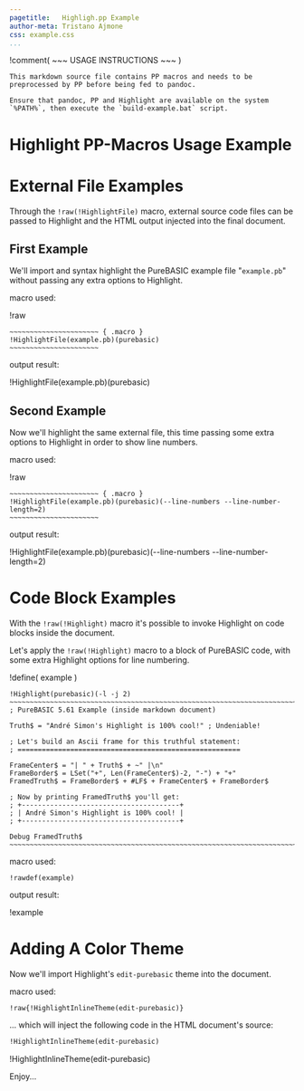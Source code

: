 ```yaml
---
pagetitle:   Highligh.pp Example
author-meta: Tristano Ajmone
css: example.css
...
```


!comment( ~~~ USAGE INSTRUCTIONS ~~~ )
~~~~~~~~~~~~~~~~~~~~~~~~~~~~~~~~~~~~~~~~~~~~~~~~~~~~~~~~~~~~~~~~~~~~~~~~~~~~~~~
This markdown source file contains PP macros and needs to be preprocessed by PP before being fed to pandoc.

Ensure that pandoc, PP and Highlight are available on the system `%PATH%`, then execute the `build-example.bat` script.
~~~~~~~~~~~~~~~~~~~~~~~~~~~~~~~~~~~~~~~~~~~~~~~~~~~~~~~~~~~~~~~~~~~~~~~~~~~~~~~

# Highlight PP-Macros Usage Example

# External File Examples

Through the `!raw(!HighlightFile)` macro, external source code files can be passed to Highlight and the HTML output injected into the final document.

## First Example

We'll import and syntax highlight the PureBASIC example file "`example.pb`" without passing any extra options to Highlight.

macro used:

!raw
``````````````````````````````````````````````````````````````````````````````
~~~~~~~~~~~~~~~~~~~~~~ { .macro }
!HighlightFile(example.pb)(purebasic)
~~~~~~~~~~~~~~~~~~~~~~
``````````````````````````````````````````````````````````````````````````````

output result:

!HighlightFile(example.pb)(purebasic)

## Second Example

Now we'll highlight the same external file, this time passing some extra options to Highlight in order to show line numbers.

macro used:

!raw
``````````````````````````````````````````````````````````````````````````````
~~~~~~~~~~~~~~~~~~~~~~ { .macro }
!HighlightFile(example.pb)(purebasic)(--line-numbers --line-number-length=2)
~~~~~~~~~~~~~~~~~~~~~~
``````````````````````````````````````````````````````````````````````````````

output result:

!HighlightFile(example.pb)(purebasic)(--line-numbers --line-number-length=2)

# Code Block Examples

With the `!raw(!Highlight)` macro it's possible to invoke Highlight on code blocks inside the document.

Let's apply the `!raw(!Highlight)` macro to a block of PureBASIC code, with some extra Highlight options for line numbering.

!define( example )
``````````````````````````````````````````````````````````````````````````````
!Highlight(purebasic)(-l -j 2)
~~~~~~~~~~~~~~~~~~~~~~~~~~~~~~~~~~~~~~~~~~~~~~~~~~~~~~~~~~~~~~~~~~~~~~~~~~~~~~~
; PureBASIC 5.61 Example (inside markdown document)

Truth$ = "André Simon's Highlight is 100% cool!" ; Undeniable!

; Let's build an Ascii frame for this truthful statement:
; =======================================================

FrameCenter$ = "| " + Truth$ + ~" |\n"
FrameBorder$ = LSet("+", Len(FrameCenter$)-2, "-") + "+"
FramedTruth$ = FrameBorder$ + #LF$ + FrameCenter$ + FrameBorder$

; Now by printing FramedTruth$ you'll get:
; +---------------------------------------+
; | André Simon's Highlight is 100% cool! |
; +---------------------------------------+

Debug FramedTruth$
~~~~~~~~~~~~~~~~~~~~~~~~~~~~~~~~~~~~~~~~~~~~~~~~~~~~~~~~~~~~~~~~~~~~~~~~~~~~~~~
``````````````````````````````````````````````````````````````````````````````

macro used:


`````````````````` { .macro }
!rawdef(example)
``````````````````

output result:

!example

# Adding A Color Theme

Now we'll import Highlight's `edit-purebasic` theme into the document.

macro used:

~~~~~~~~~~~~~~~~~~~~~~ { .macro }
!raw{!HighlightInlineTheme(edit-purebasic)}
~~~~~~~~~~~~~~~~~~~~~~


... which will inject the following code in the HTML document's source:

``` html
!HighlightInlineTheme(edit-purebasic)
```

!HighlightInlineTheme(edit-purebasic)

Enjoy...